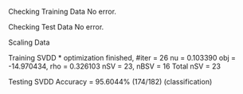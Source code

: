 Checking Training Data
No error.

Checking Test Data
No error.

Scaling Data

Training SVDD
*
optimization finished, #iter = 26
nu = 0.103390
obj = -14.970434, rho = 0.326103
nSV = 23, nBSV = 16
Total nSV = 23

Testing SVDD
Accuracy = 95.6044% (174/182) (classification)

